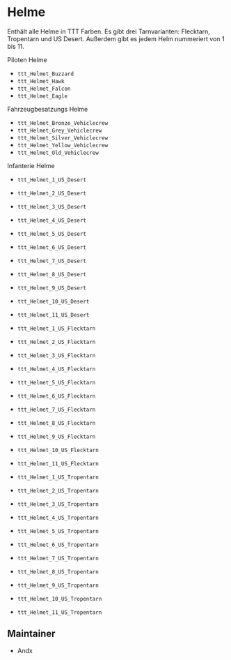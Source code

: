 # Helme

Enthält alle Helme in TTT Farben. Es gibt drei Tarnvarianten: Flecktarn, Tropentarn und US Desert. Außerdem gibt es jedem Helm nummeriert von 1 bis 11.

Piloten Helme

- `ttt_Helmet_Buzzard`
- `ttt_Helmet_Hawk`
- `ttt_Helmet_Falcon`
- `ttt_Helmet_Eagle`

Fahrzeugbesatzungs Helme

- `ttt_Helmet_Bronze_Vehiclecrew`
- `ttt_Helmet_Grey_Vehiclecrew`
- `ttt_Helmet_Silver_Vehiclecrew`
- `ttt_Helmet_Yellow_Vehiclecrew`
- `ttt_Helmet_Old_Vehiclecrew`

Infanterie Helme

- `ttt_Helmet_1_US_Desert`
- `ttt_Helmet_2_US_Desert`
- `ttt_Helmet_3_US_Desert`
- `ttt_Helmet_4_US_Desert`
- `ttt_Helmet_5_US_Desert`
- `ttt_Helmet_6_US_Desert`
- `ttt_Helmet_7_US_Desert`
- `ttt_Helmet_8_US_Desert`
- `ttt_Helmet_9_US_Desert`
- `ttt_Helmet_10_US_Desert`
- `ttt_Helmet_11_US_Desert`

- `ttt_Helmet_1_US_Flecktarn`
- `ttt_Helmet_2_US_Flecktarn`
- `ttt_Helmet_3_US_Flecktarn`
- `ttt_Helmet_4_US_Flecktarn`
- `ttt_Helmet_5_US_Flecktarn`
- `ttt_Helmet_6_US_Flecktarn`
- `ttt_Helmet_7_US_Flecktarn`
- `ttt_Helmet_8_US_Flecktarn`
- `ttt_Helmet_9_US_Flecktarn`
- `ttt_Helmet_10_US_Flecktarn`
- `ttt_Helmet_11_US_Flecktarn`

- `ttt_Helmet_1_US_Tropentarn`
- `ttt_Helmet_2_US_Tropentarn`
- `ttt_Helmet_3_US_Tropentarn`
- `ttt_Helmet_4_US_Tropentarn`
- `ttt_Helmet_5_US_Tropentarn`
- `ttt_Helmet_6_US_Tropentarn`
- `ttt_Helmet_7_US_Tropentarn`
- `ttt_Helmet_8_US_Tropentarn`
- `ttt_Helmet_9_US_Tropentarn`
- `ttt_Helmet_10_US_Tropentarn`
- `ttt_Helmet_11_US_Tropentarn`

## Maintainer

- Andx
